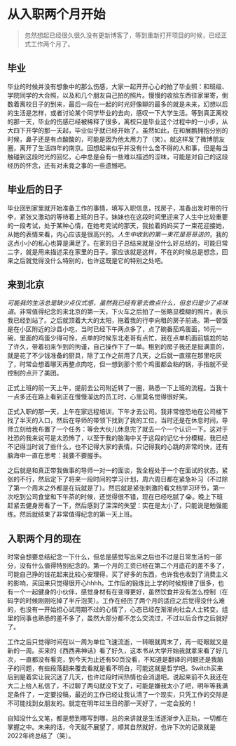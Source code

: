 # 从入职两个月开始

> 忽然想起已经很久很久没有更新博客了，等到重新打开项目的时候，已经正式工作两个月了。

## 毕业

毕业的时候并没有想象中的那么伤感，大家一起开开心心的拍了毕业照：和班级、学院同学的大合照，以及和几个朋友自己拍的照片。慢慢的收拾东西往家里寄，倒数着离校日子的到来，最后一段在一起的时光好像聊的最多的就是未来，幻想以后的生活是怎样，或者讨论某个同学毕业的去向，感叹一下大学生活。等到真正离校的那一天，毕业的伤感已经被稀释了很多，离校只是毕业这个过程中的一小步，从大四下开学的那一天起，毕业似乎就已经开始了。虽然如此，在和展鹏拥抱分别的时候，鼻子还是有点酸酸的，可能是因为他太用力了（笑）。就这样发了微博朋友圈，离开了生活四年的南京。回想起来似乎并没有什么舍不得的人和事，但是每当触碰到这段时光的回忆，心中总是会有一些难以描述的涩味，可能是对自己的这段经历的怀念，还有对未竟之事的一些遗憾吧。

## 毕业后的日子

毕业回到家里就开始准备工作的事情，填写入职信息，找房子，准备出发时带的行李，紧张又激动的等待着上班的日子。妹妹也在这段时间里迎来了人生中比较重要的一段考试，处于某种心情，在她考完试的那天，我拉着妈妈买了一束花迎接她，从她的表情来看，内心应该是很高兴的。*人生中收到的第一束花是哥哥送的*，我的这点小小的私心也算是满足了。在家的日子总结来就是没什么好总结的，可能日常二字，就是用来描述呆在家里的日子。家应该就是这样，不在的时候总是想念，回来之后就觉得没什么特别的，也许这既是它的特别之处吧。

## 来到北京

*可能我的生活总是缺少点仪式感，虽然我已经有意去做点什么，但总归是少了点味道*。非常值得纪念的来北京的第一天，下火车之后拍了一张略显模糊的照片，表示我已经到站了。之后就顶着大大的太阳，拖着我的行李向租的房子前进。第一顿饭是在小区附近的沙县小吃，当时已经下午两点多了，点了碗番茄鸡蛋面，16元一碗，里面的鸡蛋少得可怜，点单的时候东北老哥有点忙，我在点单机面前尴尬的站了许久，带着初来乍到的拘谨，自己操作下了一单。租到的房子我还是挺满意的，就是花了不少钱准备的厨具，除了工作之前用了几天，之后就一直摆在那里吃灰了，时常会想着哪天再整点肉吃，但一想到那个煎个鸡蛋都会粘的锅，手指就不受控制的点开了美团。

正式上班的前一天上午，提前去公司附近转了一圈，熟悉一下上班的流程。当我十一点多还在路上看到正在慢慢溜达的员工时，心里莫名觉得很好笑。

正式入职的那一天，上午在家远程培训，下午才去公司。我非常惶恐地在公司楼下找了半天的入口，然后在导师的带领下找到了我的工位，当时还是在休息时间，导师立刻给我布置了一个任务：等会大伙儿休息完了就去一个一个认识一下。这对于社恐的我来说可是太恐怖了，以至于我的脑海中关于这段的记忆十分模糊，我已经不记得当时说了些什么，也不记得大家的表情，只记得我的心跳的非常的快，还有脑海中一直在思考：我要不要握手。

之后就是和真正带我做事的导师一对一的面谈，我全程处于一个在面试的状态，紧张的不行，然后定下了将来一段时间的学习计划，周六周日都在紧急补习（不过除了第一个周末之外都是在玩就是了）。然后就是紧张刺激的看文档学习环节，第一次吃到公司食堂和下午茶的时候，还觉得很不错，现在已经吃腻了😭。晚上下班赶紧去健身房看了一下，然后感到了深深的失望：实在是太小了，只能说是勉强能练。然后就结束了非常值得纪念的第一天上班。

## 入职两个月的现在

时常会想要总结纪念一下什么，但总是感觉写出来之后也不过是日常生活的一部分，没有什么值得特别纪念的。第一个月的工资已经在第二个月底花的差不多了，可能自己挣的钱花起来比较心安理得，买了好多的东西，也许我也收到了消费主义的影响，买回来只觉得很开心hhhh。工作后的锻炼比上学的时候规律了很多，也有一个一起健身的小伙伴，感觉身材有在变得更好，虽然饮食并没有怎么控制（在码字的时候刚刚吃掉了半斤泡芙）。工作在经历了两个月的适应之后觉得没什么难的，也没有一开始担心试用期不过的心情了，心态已经在渐渐向社会人士转变。组里的同事也熟悉的差不多了，虽然大部分都不怎么交流过，不过以后合作之后就好了。

工作之后只觉得时间在以一周为单位飞速流逝，一转眼就周末了，再一眨眼就又是新的一周。买来的《西西弗神话》看了好久，这本书从大学开始我就拿来看了好几次，一直都没有看完，到今天为止还有50页没看，不知道是翻译的问题还是我脑子的问题，有些段落翻来覆去看就是看不明白，可能这就是哲学吧。Switch买来后到是着实让我沉迷了几天，也许过段时间热情也会消退吧。说起来前不久我还在大二上给人私信了，不过聊了两句就没下文了，可能是嫌我太小了吧，明年等我满足条件了，一定要投稿，最近的工作已经让我认清了一个现实，只凭工作的交际是不可能找到女朋友的。就定在明年过生日的那一天好了，一定会投的！

自知没什么文笔，都是想到哪写到哪，总的来讲就是生活逐渐步入正轨，一切都在掌握之中。未来的话，今天就不展望了，顺其自然就好，也许下次的记录就是2022年终总结了（笑）。
